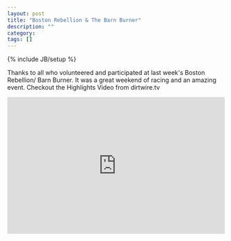 ```yaml
---
layout: post
title: "Boston Rebellion & The Barn Burner"
description: ""
category: 
tags: []
---
```

{% include JB/setup %}
<p>Thanks to all who volunteered and participated at last week's Boston Rebellion/ Barn Burner.  It was a great weekend of racing and an amazing event.  Checkout the Highlights Video from dirtwire.tv </p>

<iframe width="500" height="315" src="https://www.youtube.com/embed/Iy8PU1AQk1Y" frameborder="0" allowfullscreen></iframe>